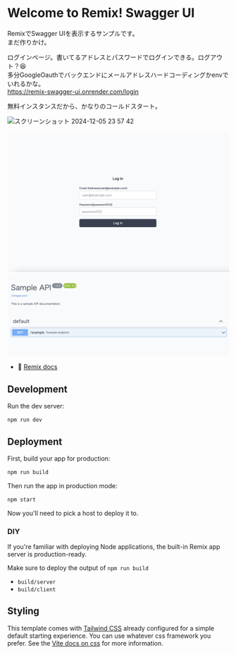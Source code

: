 # Welcome to Remix! Swagger UI

RemixでSwagger UIを表示するサンプルです。  
まだ作りかけ。  

ログインページ。書いてるアドレスとパスワードでログインできる。ログアウト？😆    
多分GoogleOauthでバックエンドにメールアドレスハードコーディングかenvでいれるかな。   
https://remix-swagger-ui.onrender.com/login  

無料インスタンスだから、かなりのコールドスタート。  

<img width="768" alt="スクリーンショット 2024-12-05 23 57 42" src="https://github.com/user-attachments/assets/340933f0-77cb-4b14-9eac-1308ddd19b05">

![alt text](readmeAssets/login.png)
![alt text](readmeAssets/swagger.png)

- 📖 [Remix docs](https://remix.run/docs)

## Development

Run the dev server:

```shellscript
npm run dev
```

## Deployment

First, build your app for production:

```sh
npm run build
```

Then run the app in production mode:

```sh
npm start
```

Now you'll need to pick a host to deploy it to.

### DIY

If you're familiar with deploying Node applications, the built-in Remix app server is production-ready.

Make sure to deploy the output of `npm run build`

- `build/server`
- `build/client`

## Styling

This template comes with [Tailwind CSS](https://tailwindcss.com/) already configured for a simple default starting experience. You can use whatever css framework you prefer. See the [Vite docs on css](https://vitejs.dev/guide/features.html#css) for more information.
